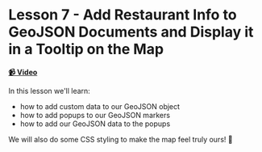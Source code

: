 # Lesson 7 - Add Restaurant Info to GeoJSON Documents and Display it in a Tooltip on the Map

**[📹 Video](https://egghead.io/lessons/egghead-lesson-7---add-restaurant-info-to-geojson-documents-and-display-it-in-a-tooltip-on-the-map)**

In this lesson we'll learn:

- how to add custom data to our GeoJSON object
- how to add popups to our GeoJSON markers
- how to add our GeoJSON data to the popups

We will also do some CSS styling to make the map feel truly ours! 🌈
